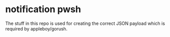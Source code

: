 # notification pwsh

The stuff in this repo is used for creating the correct JSON payload which is required by appleboy/gorush.